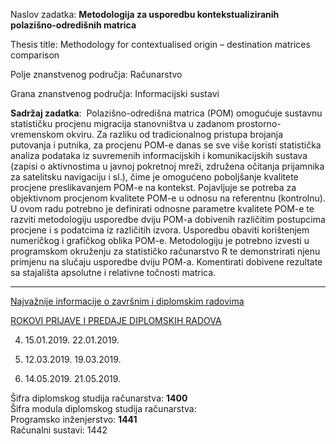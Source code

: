 Naslov zadatka:	**Metodologija za usporedbu kontekstualiziranih polazišno-odredišnih matrica**

Thesis title:	Methodology for contextualised origin – destination matrices comparison

Polje znanstvenog područja: Računarstvo

Grana znanstvenog područja: Informacijski sustavi

**Sadržaj zadatka**:  Polazišno-odredišna matrica (POM) omogućuje sustavnu statističku procjenu migracija stanovništva u zadanom prostorno-vremenskom okviru. Za razliku od tradicionalnog pristupa brojanja putovanja i putnika, za procjenu POM-e danas se sve više koristi statistička analiza podataka iz suvremenih informacijskih i komunikacijskih sustava (zapisi o aktivnostima u javnoj pokretnoj mreži, združena očitanja prijamnika za satelitsku navigaciju i sl.), čime je omogućeno poboljšanje kvalitete procjene preslikavanjem POM-e na kontekst. Pojavljuje se potreba za objektivnom procjenom kvalitete POM-e u odnosu na referentnu (kontrolnu). U ovom radu potrebno je definirati odnosne parametre kvalitete POM-e te razviti metodologiju usporedbe dviju POM-a dobivenih različitim postupcima procjene i s podatcima iz različitih izvora. Usporedbu obaviti korištenjem numeričkog i grafičkog oblika POM-e. Metodologiju je potrebno izvesti u programskom okruženju za statističko računarstvo R te demonstrirati njenu primjenu na slučaju usporedbe dviju POM-a. Komentirati dobivene rezultate sa stajališta apsolutne i relativne točnosti matrica.

___

[Najvažnije informacije o završnim i diplomskim radovima](http://nastavno.mjoler.info/dipl)

[ROKOVI PRIJAVE I PREDAJE DIPLOMSKIH RADOVA ](http://www.riteh.uniri.hr/media/filer_public/4f/ed/4fed789d-5ea3-4b31-b755-6da490814196/rokovi_za_predaju_zavrsnih_radova_2017-18_dsvra.pdf)


4. 15.01.2019. 22.01.2019.

5. 12.03.2019. 19.03.2019.

6. 14.05.2019. 21.05.2019. 

Šifra diplomskog studija računarstva: **1400**  
Šifra modula diplomskog studija računarstva:  
Programsko inženjerstvo: **1441**  
Računalni sustavi: 1442
